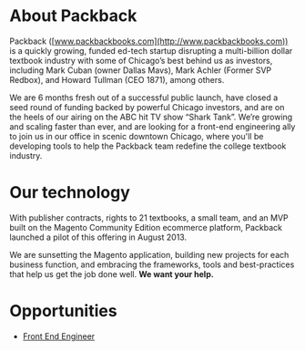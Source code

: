 About Packback
===============

Packback ([www.packbackbooks.com](http://www.packbackbooks.com)) is a quickly growing, funded ed-tech startup disrupting a multi-billion dollar textbook industry with some of Chicago’s best behind us as investors, including Mark Cuban (owner Dallas Mavs), Mark Achler (Former SVP Redbox), and Howard Tullman (CEO 1871), among others.

We are 6 months fresh out of a successful public launch, have closed a seed round of funding backed by powerful Chicago investors, and are on the heels of our airing on the ABC hit TV show “Shark Tank”.  We’re growing and scaling faster than ever, and are looking for a front-end engineering ally to join us in our office in scenic downtown Chicago, where you'll be developing tools to help the Packback team redefine the college textbook industry.

Our technology
===============

With publisher contracts, rights to 21 textbooks, a small team, and an MVP built on the Magento Community Edition ecommerce platform, Packback launched a pilot of this offering in August 2013.

We are sunsetting the Magento application, building new projects for each business function, and embracing the frameworks, tools and best-practices that help us get the job done well. **We want your help.**


Opportunities
===============

- [Front End Engineer](front-end-engineer.md)

